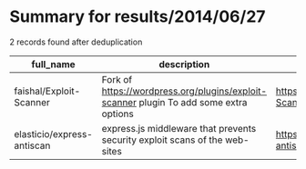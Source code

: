 
# Summary for results/2014/06/27
    
2 records found after deduplication

| full_name | description | html_url | matched_list | matched_count | pushed_at | size | stargazers_count | language | forks_count | vul_ids |
|----------------------------|----------------------------------------------------------------------------------------|-----------------------------------------------|----------------|-----------------|---------------------------|--------|--------------------|------------|---------------|-----------|
| faishal/Exploit-Scanner | Fork of https://wordpress.org/plugins/exploit-scanner plugin To add some extra options | https://github.com/faishal/Exploit-Scanner | ['exploit'] | 1 | 2014-06-27 10:48:59+00:00 | 368 | 7 | PHP | 6 | [] |
| elasticio/express-antiscan | express.js middleware that prevents security exploit scans of the web-sites | https://github.com/elasticio/express-antiscan | ['exploit'] | 1 | 2014-06-27 07:42:30+00:00 | 164 | 3 | JavaScript | 0 | [] |
